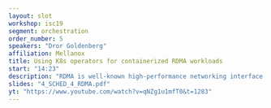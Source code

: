 ```yaml
---
layout: slot
workshop: isc19
segment: orchestration
order_number: 5
speakers: "Dror Goldenberg"
affiliation: Mellanox
title: Using K8s operators for containerized RDMA workloads
start: "14:23"
description: "RDMA is well-known high-performance networking interface for low latency, low overhead communications. RDMA accelerated Kubernetes clusters are set using standard device plugin and CNI interface for InfiniBand or Ethernet. Compute nodes join Kubernetes cluster dynamically. It is desired to advance the user experience for automated configuration and deployment. In this talk we will discuss how Kubernetes operators help to automate, deploy and upgrade infrastructure software components for faster node availability."
slides: "4_SCHED_4_RDMA.pdf"
yt: "https://www.youtube.com/watch?v=qNZg1u1mfT0&t=1283"
---
```

